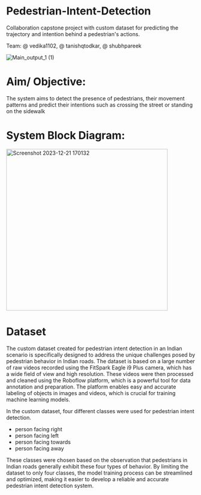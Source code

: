 # Pedestrian-Intent-Detection

Collaboration capstone project with custom dataset for predicting the trajectory and intention behind a pedestrian's actions.

Team: @ vedika1102, @ tanishqtodkar, @ shubhpareek


  ![Main_output_1 (1)](https://github.com/Vedika1102/Pedestrian-Intent-Detection/assets/88620694/3238a5c9-81f2-479e-8726-b079e7b0137c)


# Aim/ Objective:

The system aims to detect the presence of pedestrians, their movement patterns and predict their intentions such as crossing the street or standing on the sidewalk

# System Block Diagram:
<img width="430" alt="Screenshot 2023-12-21 170132" src="https://github.com/Vedika1102/Pedestrian-Intent-Detection/assets/88620694/d1d55410-22ca-4d95-ac67-937c0fa8a6d2">


# Dataset

The custom dataset created for pedestrian intent detection in an Indian scenario is specifically designed to address the unique challenges posed by pedestrian
behavior in Indian roads. The dataset is based on a large number of raw videos recorded using the FitSpark Eagle i9 Plus camera, which has a wide field of view and high resolution. These videos were then processed and cleaned using the Roboflow platform, which is a powerful tool for data annotation and preparation. The platform enables easy and accurate labeling of objects in images and videos, which is crucial for training machine learning models.

In the custom dataset, four different classes were used for pedestrian intent detection. 

* person facing right
* person facing left
* person facing towards
* person facing away

These classes were chosen based on the observation that pedestrians in Indian roads generally exhibit these four types of behavior. By limiting the dataset to only four classes, the model training process can be streamlined and optimized, making it easier to develop a reliable and accurate pedestrian intent detection system.


